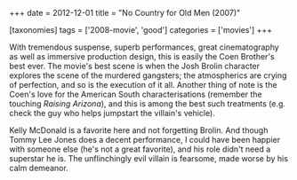 +++
date = 2012-12-01
title = "No Country for Old Men (2007)"

[taxonomies]
tags = ['2008-movie', 'good']
categories = ['movies']
+++

With tremendous suspense, superb performances, great cinematography as
well as immersive production design, this is easily the Coen Brother's
best ever. The movie's best scene is when the Josh Brolin character
explores the scene of the murdered gangsters; the atmospherics are
crying of perfection, and so is the execution of it all. Another thing
of note is the Coen's love for the American South characterisations
(remember the touching *Raising Arizona*), and this is among the best
such treatments (e.g. check the guy who helps jumpstart the villain's
vehicle).

Kelly McDonald is a favorite here and not forgetting Brolin. And though
Tommy Lee Jones does a decent performance, I could have been happier
with someone else (he's not a great favorite), and his role didn't
need a superstar he is. The unflinchingly evil villain is fearsome, made
worse by his calm demeanor.
